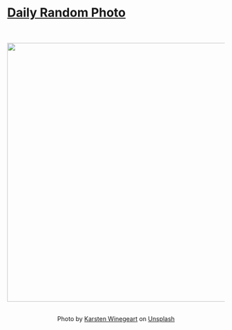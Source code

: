 # [Daily Random Photo](https://www.dailyrandomphoto.com/)

<div align="center">
  <br>
  <br>
  <a href="https://www.dailyrandomphoto.com/p/2025/2025-08-15/"><img src="https://images.unsplash.com/photo-1753731683731-1032f9457b02?crop=entropy&cs=tinysrgb&fit=max&fm=jpg&ixid=M3w3NzUwOHwwfDF8cmFuZG9tfHx8fHx8fHx8MTc1NTIxOTAyM3w&ixlib=rb-4.1.0&q=80&w=1080" width="600px"></a>
  <br>
  <br>
  <p class="has-text-grey">Photo by <a href="https://unsplash.com/@karsten116?utm_source=Daily%20Random%20Photo&amp;utm_medium=referral" target="_blank" rel="noopener noreferrer">Karsten Winegeart</a> on <a href="https://unsplash.com/photos/turquoise-water-pools-contrast-dark-volcanic-rock-ecsSJJytJxE?utm_source=Daily%20Random%20Photo&amp;utm_medium=referral" target="_blank" rel="noopener noreferrer">Unsplash</a></p>
</div>
